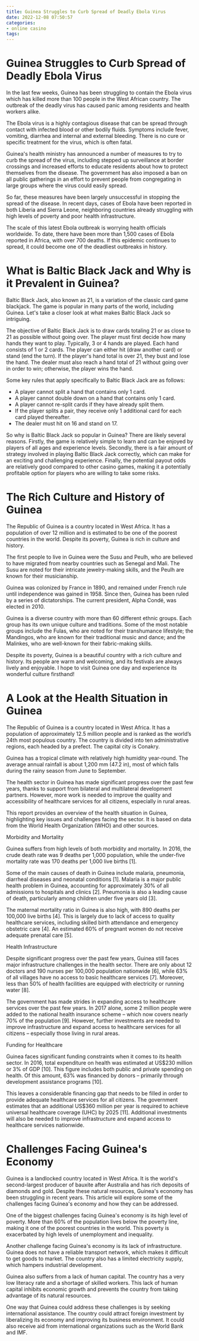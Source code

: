 ```yaml
---
title: Guinea Struggles to Curb Spread of Deadly Ebola Virus 
date: 2022-12-08 07:50:57
categories:
- online casino
tags:
---
```



#  Guinea Struggles to Curb Spread of Deadly Ebola Virus 

In the last few weeks, Guinea has been struggling to contain the Ebola virus which has killed more than 100 people in the West African country. The outbreak of the deadly virus has caused panic among residents and health workers alike.

The Ebola virus is a highly contagious disease that can be spread through contact with infected blood or other bodily fluids. Symptoms include fever, vomiting, diarrhea and internal and external bleeding. There is no cure or specific treatment for the virus, which is often fatal.

Guinea's health ministry has announced a number of measures to try to curb the spread of the virus, including stepped up surveillance at border crossings and increased efforts to educate residents about how to protect themselves from the disease. The government has also imposed a ban on all public gatherings in an effort to prevent people from congregating in large groups where the virus could easily spread.

So far, these measures have been largely unsuccessful in stopping the spread of the disease. In recent days, cases of Ebola have been reported in both Liberia and Sierra Leone, neighboring countries already struggling with high levels of poverty and poor health infrastructure.

The scale of this latest Ebola outbreak is worrying health officials worldwide. To date, there have been more than 1,500 cases of Ebola reported in Africa, with over 700 deaths. If this epidemic continues to spread, it could become one of the deadliest outbreaks in history.

#  What is Baltic Black Jack and Why is it Prevalent in Guinea? 

Baltic Black Jack, also known as 21, is a variation of the classic card game blackjack. The game is popular in many parts of the world, including Guinea. Let's take a closer look at what makes Baltic Black Jack so intriguing.

The objective of Baltic Black Jack is to draw cards totaling 21 or as close to 21 as possible without going over. The player must first decide how many hands they want to play. Typically, 3 or 4 hands are played. Each hand consists of 1 or 2 cards. The player can either hit (draw another card) or stand (end the turn). If the player's hand total is over 21, they bust and lose the hand. The dealer must also reach a hand total of 21 without going over in order to win; otherwise, the player wins the hand.

Some key rules that apply specifically to Baltic Black Jack are as follows:

- A player cannot split a hand that contains only 1 card.
- A player cannot double down on a hand that contains only 1 card.
- A player cannot re-split cards if they have already split them.
- If the player splits a pair, they receive only 1 additional card for each card played thereafter. 
- The dealer must hit on 16 and stand on 17.

So why is Baltic Black Jack so popular in Guinea? There are likely several reasons. Firstly, the game is relatively simple to learn and can be enjoyed by players of all ages and experience levels. Secondly, there is a fair amount of strategy involved in playing Baltic Black Jack correctly, which can make for an exciting and challenging experience. Finally, the potential payout odds are relatively good compared to other casino games, making it a potentially profitable option for players who are willing to take some risks.

#  The Rich Culture and History of Guinea 

The Republic of Guinea is a country located in West Africa. It has a population of over 12 million and is estimated to be one of the poorest countries in the world. Despite its poverty, Guinea is rich in culture and history. 

The first people to live in Guinea were the Susu and Peulh, who are believed to have migrated from nearby countries such as Senegal and Mali. The Susu are noted for their intricate jewelry-making skills, and the Peulh are known for their musicianship. 

Guinea was colonized by France in 1890, and remained under French rule until independence was gained in 1958. Since then, Guinea has been ruled by a series of dictatorships. The current president, Alpha Condé, was elected in 2010. 

Guinea is a diverse country with more than 60 different ethnic groups. Each group has its own unique culture and traditions. Some of the most notable groups include the Fulas, who are noted for their transhumance lifestyle; the Mandingos, who are known for their traditional music and dance; and the Malinkes, who are well-known for their fabric-making skills. 

Despite its poverty, Guinea is a beautiful country with a rich culture and history. Its people are warm and welcoming, and its festivals are always lively and enjoyable. I hope to visit Guinea one day and experience its wonderful culture firsthand!

#  A Look at the Health Situation in Guinea 

The Republic of Guinea is a country located in West Africa. It has a population of approximately 12.5 million people and is ranked as the world’s 24th most populous country. The country is divided into ten administrative regions, each headed by a prefect. The capital city is Conakry. 

Guinea has a tropical climate with relatively high humidity year-round. The average annual rainfall is about 1,200 mm (47.2 in), most of which falls during the rainy season from June to September. 

The health sector in Guinea has made significant progress over the past few years, thanks to support from bilateral and multilateral development partners. However, more work is needed to improve the quality and accessibility of healthcare services for all citizens, especially in rural areas. 

This report provides an overview of the health situation in Guinea, highlighting key issues and challenges facing the sector. It is based on data from the World Health Organization (WHO) and other sources. 

Morbidity and Mortality 

Guinea suffers from high levels of both morbidity and mortality. In 2016, the crude death rate was 9 deaths per 1,000 population, while the under-five mortality rate was 170 deaths per 1,000 live births [1]. 

Some of the main causes of death in Guinea include malaria, pneumonia, diarrheal diseases and neonatal conditions [1]. Malaria is a major public health problem in Guinea, accounting for approximately 30% of all admissions to hospitals and clinics [2]. Pneumonia is also a leading cause of death, particularly among children under five years old [3]. 

The maternal mortality ratio in Guinea is also high, with 890 deaths per 100,000 live births [4]. This is largely due to lack of access to quality healthcare services, including skilled birth attendance and emergency obstetric care [4]. An estimated 60% of pregnant women do not receive adequate prenatal care [5]. 

Health Infrastructure 

Despite significant progress over the past few years, Guinea still faces major infrastructure challenges in the health sector. There are only about 12 doctors and 190 nurses per 100,000 population nationwide [6], while 63% of all villages have no access to basic healthcare services [7]. Moreover, less than 50% of health facilities are equipped with electricity or running water [8]. 

The government has made strides in expanding access to healthcare services over the past few years. In 2017 alone, some 2 million people were added to the national health insurance scheme – which now covers nearly 70% of the population [9]. However, further investments are needed to improve infrastructure and expand access to healthcare services for all citizens – especially those living in rural areas. 


Funding for Healthcare 

Guinea faces significant funding constraints when it comes to its health sector. In 2016, total expenditure on health was estimated at US$230 million or 3% of GDP [10]. This figure includes both public and private spending on health. Of this amount, 63% was financed by donors – primarily through development assistance programs [10]. 

This leaves a considerable financing gap that needs to be filled in order to provide adequate healthcare services for all citizens. The government estimates that an additional US$360 million per year is required to achieve universal healthcare coverage (UHC) by 2025 [11]. Additional investments will also be needed to improve infrastructure and expand access to healthcare services nationwide.

#  Challenges Facing Guinea's Economy

Guinea is a landlocked country located in West Africa. It is the world's second-largest producer of bauxite after Australia and has rich deposits of diamonds and gold. Despite these natural resources, Guinea's economy has been struggling in recent years. This article will explore some of the challenges facing Guinea's economy and how they can be addressed.

One of the biggest challenges facing Guinea's economy is its high level of poverty. More than 60% of the population lives below the poverty line, making it one of the poorest countries in the world. This poverty is exacerbated by high levels of unemployment and inequality.

Another challenge facing Guinea's economy is its lack of infrastructure. Guinea does not have a reliable transport network, which makes it difficult to get goods to market. The country also has a limited electricity supply, which hampers industrial development.

Guinea also suffers from a lack of human capital. The country has a very low literacy rate and a shortage of skilled workers. This lack of human capital inhibits economic growth and prevents the country from taking advantage of its natural resources.

One way that Guinea could address these challenges is by seeking international assistance. The country could attract foreign investment by liberalizing its economy and improving its business environment. It could also receive aid from international organizations such as the World Bank and IMF.